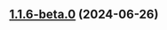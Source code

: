 ## [1.1.6-beta.0](https://github.com/mengxinssfd/typedoc-theme/compare/v1.1.5...v1.1.6-beta.0) (2024-06-26)



